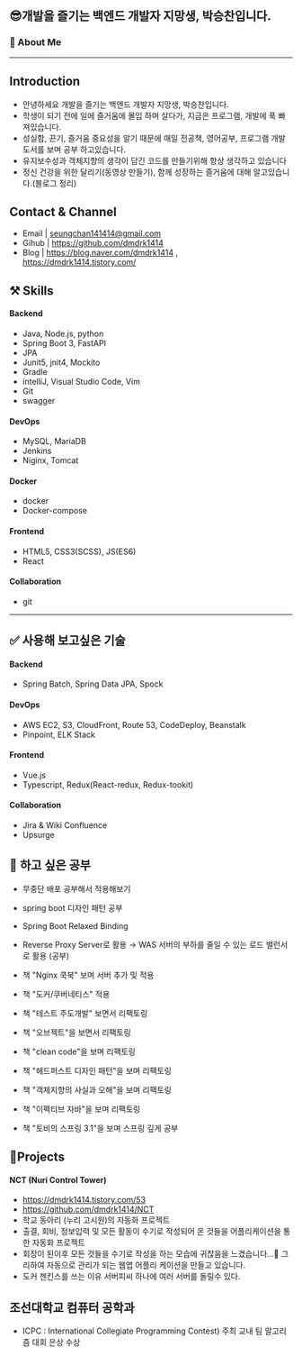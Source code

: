 ## 😎개발을 즐기는 백엔드 개발자 지망생, 박승찬입니다.



### 🔎 About Me

---

## Introduction

- 안녕하세요 개발을 즐기는 백엔드 개발자 지망생, 박승찬입니다.
- 학생이 되기 전에 일에 즐거움에 몰입 하며 살다가, 지금은 프로그램, 개발에 푹 빠져있습니다.
- 성실함, 끈기, 즐거움  중요성을 알기 때문에   매일 전공책, 영어공부, 프로그램 개발도서를 보며 공부 하고있습니다.
- 유지보수성과 객체지향의 생각이 담긴 코드를 만들기위해 항상 생각하고 있습니다
- 정신 건강을 위한 달리기(동영상 만들기), 함께 성장하는 즐거움에 대해 알고있습니다.(블로그 정리)

## Contact & Channel

- Email  | seungchan141414@gmail.com
- Gihub | https://github.com/dmdrk1414
- Blog    | https://blog.naver.com/dmdrk1414 , https://dmdrk1414.tistory.com/



## ⚒️ Skills

#### Backend

- Java,  Node.js, python
- Spring Boot 3, FastAPI
- JPA
- Junit5, jnit4, Mockito
- Gradle
- intelliJ, Visual Studio Code, Vim
- Git
- swagger

#### DevOps

- MySQL, MariaDB
- Jenkins
- Niginx, Tomcat

#### Docker

- docker
- Docker-compose

#### Frontend

- HTML5, CSS3(SCSS), JS(ES6)
- React

#### Collaboration

- git

---

## ✅ 사용해 보고싶은 기술

#### Backend

- Spring Batch, Spring Data JPA, Spock

#### DevOps

- AWS EC2, S3, CloudFront, Route 53, CodeDeploy, Beanstalk
- Pinpoint, ELK Stack

#### Frontend

- Vue.js
- Typescript, Redux(React-redux, Redux-tookit)

#### Collaboration

- Jira & Wiki Confluence
- Upsurge

## 🤔 하고 싶은 공부

- 무중단 배포 공부해서 적용해보기
- spring boot 디자인 패턴 공부
- Spring Boot Relaxed Binding

- Reverse Proxy Server로 활용 → WAS 서버의 부하를 줄일 수 있는 로드 밸런서로 활용 (공부)
- 책 "Nginx  쿡북" 보며 서버 추가 및 적용
- 책 "도커/쿠버네티스" 적용
- 책 "테스트 주도개발" 보면서 리팩토링
- 책 "오브젝트"을 보면서 리팩토링
- 책 "clean code"을 보며 리팩토링
- 책 "헤드퍼스트 디자인 패턴"을 보며 리팩토링
- 책 "객체지향의 사실과 오해"을 보며 리팩토링
- 책 "이펙티브 자바"을 보며 리팩토링
- 책 "토비의 스프링 3.1"을 보며 스프링 깊게 공부

## 🏃Projects

#### NCT (Nuri Control Tower)

- https://dmdrk1414.tistory.com/53
- https://github.com/dmdrk1414/NCT
- 학교 동아리 (누리 고시원)의 자동화 프로젝트
- 출결, 회비, 정보입력 및 모든 활동이 수기로 작성되어 온 것들을 어플리케이션을 통한 자동화 프로젝트
- 회장이 된이후 모든 것들을 수기로 작성을 하는 모습에 귀찮음을 느겼습니다...🥲 그리하여 자동으로 관리가 되는 웹앱 어플리 케이션을 만들고 있습니다.
- 도커 젠킨스를 쓰는 이유 서버피씨 하나에 여러 서버를 돌릴수 있다.



## 조선대학교 컴퓨터 공학과

- ICPC : International Collegiate Programming Contest) 주최 교내 팀 알고리즘 대회 은상 수상
